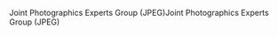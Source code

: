 <span data-ttu-id="eb412-101">Joint Photographics Experts Group (JPEG)</span><span class="sxs-lookup"><span data-stu-id="eb412-101">Joint Photographics Experts Group (JPEG)</span></span>